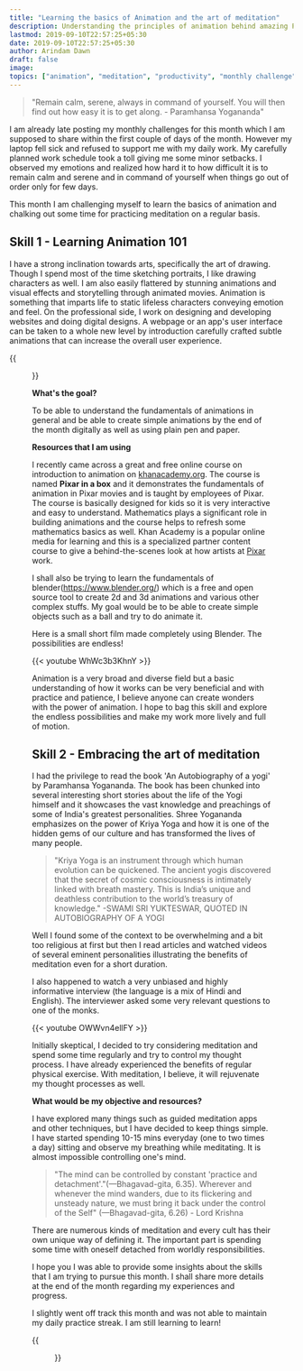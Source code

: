 ```yaml
---
title: "Learning the basics of Animation and the art of meditation"
description: Understanding the principles of animation behind amazing Pixar movies and familiarizing with the science of meditation
lastmod: 2019-09-10T22:57:25+05:30
date: 2019-09-10T22:57:25+05:30
author: Arindam Dawn
draft: false
image:
topics: ["animation", "meditation", "productivity", "monthly challenge"]
---
```


> "Remain calm, serene, always in command of yourself. You will then find out how easy it is to get along. - Paramhansa Yogananda"

I am already late posting my monthly challenges for this month which I am supposed to share within the first couple of days of the month. However my laptop fell sick and refused to support me with my daily work. My carefully planned work schedule took a toll giving me some minor setbacks. I observed my emotions and realized how hard it to how difficult it is to remain calm and serene and in command of yourself when things go out of order only for few days.

This month I am challenging myself to learn the basics of animation and chalking out some time for practicing meditation on a regular basis.

## Skill 1 - Learning Animation 101

I have a strong inclination towards arts, specifically the art of drawing. Though I spend most of the time sketching portraits, I like drawing characters as well. I am also easily flattered by stunning animations and visual effects and storytelling through animated movies. Animation is something that imparts life to static lifeless characters conveying emotion and feel. 
On the professional side, I work on designing and developing websites and doing digital designs. A webpage or an app's user interface can be taken to a whole new level by introduction carefully crafted subtle animations that can increase the overall user experience. 

{{<figure src= "https://media.giphy.com/media/KWRG5ATZaiBOjCCjVO/giphy-downsized-large.gif" caption= "Every animation has a story" class="tc">}}

**What's the goal?**

To be able to understand the fundamentals of animations in general and be able to create simple animations by the end of the month digitally as well as using plain pen and paper.

**Resources that I am using**

I recently came across a great and free online course on introduction to animation on [khanacademy.org](https://www.khanacademy.org/partner-content/pixar/animate). The course is named **Pixar in a box** and it demonstrates the fundamentals of animation in Pixar movies and is taught by employees of Pixar. The course is basically designed for kids so it is very interactive and easy to understand. Mathematics plays a significant role in building animations and the course helps to refresh some mathematics basics as well. Khan Academy is a popular online media for learning and this is a specialized partner content course to give a behind-the-scenes look at how artists at [Pixar](https://www.pixar.com/) work. 

I shall also be trying to learn the fundamentals of blender(https://www.blender.org/) which is a free and open source tool to create 2d and 3d animations and various other complex stuffs. My goal would be to be able to create simple objects such as a ball and try to do animate it.

Here is a small short film made completely using Blender. The possibilities are endless!

{{< youtube WhWc3b3KhnY >}}

Animation is a very broad and diverse field but a basic understanding of how it works can be very beneficial and with practice and patience, I believe anyone can create wonders with the power of animation. I hope to bag this skill and explore the endless possibilities and make my work more lively and full of motion.

## Skill 2 - Embracing the art of meditation

I had the privilege to read the book 'An Autobiography of a yogi' by Paramhansa Yogananda. The book has been chunked into several interesting short stories about the life of the Yogi himself and it showcases the vast knowledge and preachings of some of India's greatest personalities. Shree Yogananda emphasizes on the power of Kriya Yoga and how it is one of the hidden gems of our culture and has transformed the lives of many people.

> "Kriya Yoga is an instrument through which human evolution can be quickened. The ancient yogis discovered that the secret of cosmic consciousness is intimately linked with breath mastery. This is India’s unique and deathless contribution to the world’s treasury of knowledge." 
> -SWAMI SRI YUKTESWAR, QUOTED IN AUTOBIOGRAPHY OF A YOGI

Well I found some of the context to be overwhelming and a bit too religious at first but then I read articles and watched videos of several eminent personalities illustrating the benefits of meditation even for a short duration.

I also happened to watch a very unbiased and highly informative interview (the language is a mix of Hindi and English). The interviewer asked some very relevant questions to one of the monks.

{{< youtube OWWvn4ellFY >}}

Initially skeptical, I decided to try considering meditation and spend some time regularly and try to control my thought process. I have already experienced the benefits of regular physical exercise. With meditation, I believe, it will rejuvenate my thought processes as well.

**What would be my objective and resources?**

I have explored many things such as guided meditation apps and other techniques, but I have decided to keep things simple. I have started spending 10-15 mins everyday (one to two times a day) sitting and observe my breathing while meditating. It is almost impossible controlling one's mind.

> "The mind can be controlled by constant 'practice and detachment'."(—Bhagavad-gita, 6.35). 
> Wherever and whenever the mind wanders, due to its flickering and unsteady nature, we must bring it back under the control of the Self" (—Bhagavad-gita, 6.26) - Lord Krishna

There are numerous kinds of meditation and every cult has their own unique way of defining it. The important part is spending some time with oneself detached from worldly responsibilities.

I hope you I was able to provide some insights about the skills that I am trying to pursue this month. I shall share more details at the end of the month regarding my experiences and progress.

I slightly went off track this month and was not able to maintain my daily practice streak. I am still learning to learn!

{{<figure src= "https://media.giphy.com/media/LkhZPPEpdi90Y/giphy.gif" caption= "Let's break obstacles" class="tc">}}